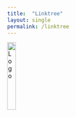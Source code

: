 ```yaml
---
title:  "Linktree"
layout: single
permalink: /linktree
---
```


<img src="https://github.com/fridaysforfuture-landau-pfalz/fridaysforfuture-landau-pfalz.github.io/blob/main/assets/images/logo_fff.png?raw=true" alt="Logo" style="float:center;" height="20%" width="20%">
